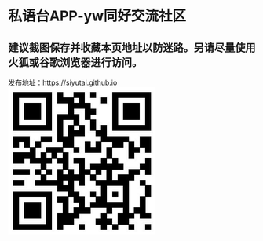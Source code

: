 # 私语台APP-yw同好交流社区
## 建议截图保存并收藏本页地址以防迷路。另请尽量使用火狐或谷歌浏览器进行访问。  
发布地址：https://siyutai.github.io
<br><img src="/qrcode.jpg">
